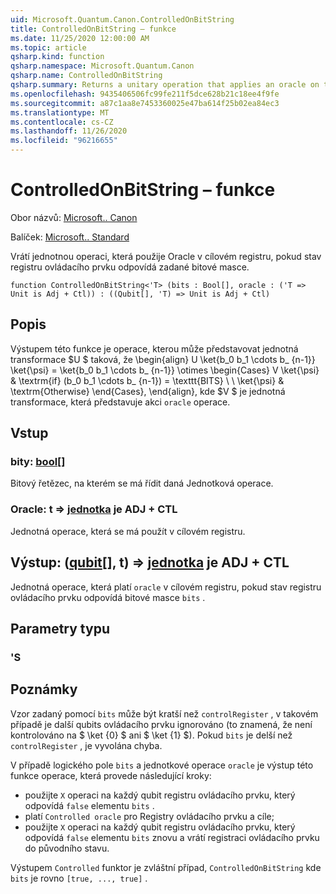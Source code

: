 ```yaml
---
uid: Microsoft.Quantum.Canon.ControlledOnBitString
title: ControlledOnBitString – funkce
ms.date: 11/25/2020 12:00:00 AM
ms.topic: article
qsharp.kind: function
qsharp.namespace: Microsoft.Quantum.Canon
qsharp.name: ControlledOnBitString
qsharp.summary: Returns a unitary operation that applies an oracle on the target register if the control register state corresponds to a specified bit mask.
ms.openlocfilehash: 9435406506fc99fe211f5dce628b21c18ee4f9fe
ms.sourcegitcommit: a87c1aa8e7453360025e47ba614f25b02ea84ec3
ms.translationtype: MT
ms.contentlocale: cs-CZ
ms.lasthandoff: 11/26/2020
ms.locfileid: "96216655"
---
```

# <a name="controlledonbitstring-function"></a>ControlledOnBitString – funkce

Obor názvů: [Microsoft.. Canon](xref:Microsoft.Quantum.Canon)

Balíček: [Microsoft.. Standard](https://nuget.org/packages/Microsoft.Quantum.Standard)


Vrátí jednotnou operaci, která použije Oracle v cílovém registru, pokud stav registru ovládacího prvku odpovídá zadané bitové masce.

```qsharp
function ControlledOnBitString<'T> (bits : Bool[], oracle : ('T => Unit is Adj + Ctl)) : ((Qubit[], 'T) => Unit is Adj + Ctl)
```


## <a name="description"></a>Popis

Výstupem této funkce je operace, kterou může představovat jednotná transformace $U $ taková, že \begin{align} U \ket{b_0 b_1 \cdots b_ {n-1}} \ket{\psi} = \ket{b_0 b_1 \cdots b_ {n-1}} \otimes \begin{Cases} V \ket{\psi} & \textrm{if} (b_0 b_1 \cdots b_ {n-1}) = \texttt{BITS} \\ \\ \ket{\psi} & \textrm{Otherwise} \end{Cases}, \end{align}, kde $V $ je jednotná transformace, která představuje akci `oracle` operace.

## <a name="input"></a>Vstup

### <a name="bits--bool"></a>bity: [bool](xref:microsoft.quantum.lang-ref.bool)[]

Bitový řetězec, na kterém se má řídit daná Jednotková operace.


### <a name="oracle--t--unit--is-adj--ctl"></a>Oracle: t => [jednotka](xref:microsoft.quantum.lang-ref.unit)  je ADJ + CTL

Jednotná operace, která se má použít v cílovém registru.



## <a name="output--qubitt--unit--is-adj--ctl"></a>Výstup: ([qubit](xref:microsoft.quantum.lang-ref.qubit)[], t) => [jednotka](xref:microsoft.quantum.lang-ref.unit)  je ADJ + CTL

Jednotná operace, která platí `oracle` v cílovém registru, pokud stav registru ovládacího prvku odpovídá bitové masce `bits` .

## <a name="type-parameters"></a>Parametry typu

### <a name="t"></a>'S



## <a name="remarks"></a>Poznámky

Vzor zadaný pomocí `bits` může být kratší než `controlRegister` , v takovém případě je další qubits ovládacího prvku ignorováno (to znamená, že není kontrolováno na $ \ket {0} $ ani $ \ket {1} $).
Pokud `bits` je delší než `controlRegister` , je vyvolána chyba.

V případě logického pole `bits` a jednotkové operace `oracle` je výstup této funkce operace, která provede následující kroky:

* použijte `X` operaci na každý qubit registru ovládacího prvku, který odpovídá `false` elementu `bits` .
* platí `Controlled oracle` pro Registry ovládacího prvku a cíle;
* použijte `X` operaci na každý qubit registru ovládacího prvku, který odpovídá `false` elementu `bits` znovu a vrátí registraci ovládacího prvku do původního stavu.

Výstupem `Controlled` funktor je zvláštní případ, `ControlledOnBitString` kde `bits` je rovno `[true, ..., true]` .